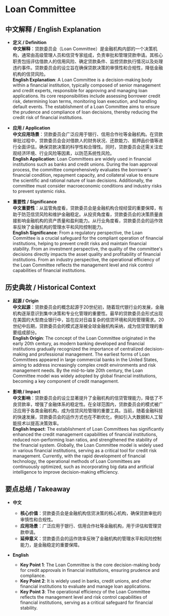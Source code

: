 # Loan Committee

## 中文解释 / English Explanation

* **定义 / Definition**  
  **中文解释**：贷款委员会（Loan Committee）是金融机构内部的一个决策机构，通常由高级管理人员和信贷专家组成，负责审批和管理贷款申请。其核心职责包括评估借款人的信用风险、确定贷款条件、监控贷款执行情况以及处理违约事件。贷款委员会的设立旨在确保贷款决策的审慎性和合规性，降低金融机构的信贷风险。  
  **English Explanation**: A Loan Committee is a decision-making body within a financial institution, typically composed of senior management and credit experts, responsible for approving and managing loan applications. Its core responsibilities include assessing borrower credit risk, determining loan terms, monitoring loan execution, and handling default events. The establishment of a Loan Committee aims to ensure the prudence and compliance of loan decisions, thereby reducing the credit risk of financial institutions.

* **应用 / Application**  
  **中文应用场景**：贷款委员会广泛应用于银行、信用合作社等金融机构。在贷款审批过程中，贷款委员会会对借款人的财务状况、还款能力、抵押品价值等进行全面评估，确保贷款决策的科学性和合理性。同时，贷款委员会还需关注宏观经济环境、行业风险等因素，以防范系统性风险。  
  **English Application**: Loan Committees are widely used in financial institutions such as banks and credit unions. During the loan approval process, the committee comprehensively evaluates the borrower's financial condition, repayment capacity, and collateral value to ensure the scientific and rational nature of loan decisions. Additionally, the committee must consider macroeconomic conditions and industry risks to prevent systemic risks.

* **重要性 / Significance**  
  **中文重要性**：从监管角度看，贷款委员会是金融机构合规经营的重要保障，有助于防范信贷风险和维护金融稳定。从投资角度看，贷款委员会的决策质量直接影响金融机构的资产质量和盈利能力。从行业角度看，贷款委员会的运作效率反映了金融机构的管理水平和风险控制能力。  
  **English Significance**: From a regulatory perspective, the Loan Committee is a crucial safeguard for the compliant operation of financial institutions, helping to prevent credit risks and maintain financial stability. From an investment perspective, the quality of the committee's decisions directly impacts the asset quality and profitability of financial institutions. From an industry perspective, the operational efficiency of the Loan Committee reflects the management level and risk control capabilities of financial institutions.

## 历史典故 / Historical Context

* **起源 / Origin**  
  **中文起源**：贷款委员会的概念起源于20世纪初，随着现代银行业的发展，金融机构逐渐意识到集中决策和专业化管理的重要性。最早的贷款委员会形式出现在美国的大型商业银行中，旨在应对日益复杂的信贷环境和风险管理需求。20世纪中后期，贷款委员会的模式逐渐被全球金融机构采纳，成为信贷管理的重要组成部分。  
  **English Origin**: The concept of the Loan Committee originated in the early 20th century, as modern banking developed and financial institutions gradually recognized the importance of centralized decision-making and professional management. The earliest forms of Loan Committees appeared in large commercial banks in the United States, aiming to address increasingly complex credit environments and risk management needs. By the mid-to-late 20th century, the Loan Committee model was widely adopted by global financial institutions, becoming a key component of credit management.

* **影响 / Impact**  
  **中文影响**：贷款委员会的设立显著提升了金融机构的信贷管理能力，降低了不良贷款率，增强了金融体系的稳定性。在全球范围内，贷款委员会的模式被广泛应用于各类金融机构，成为信贷风险管理的重要工具。当前，随着金融科技的快速发展，贷款委员会的运作方式也在不断优化，例如引入大数据和人工智能技术以提高决策效率。  
  **English Impact**: The establishment of Loan Committees has significantly enhanced the credit management capabilities of financial institutions, reduced non-performing loan ratios, and strengthened the stability of the financial system. Globally, the Loan Committee model is widely used in various financial institutions, serving as a critical tool for credit risk management. Currently, with the rapid development of financial technology, the operational methods of Loan Committees are continuously optimized, such as incorporating big data and artificial intelligence to improve decision-making efficiency.

## 要点总结 / Takeaway

* **中文**  
  - **核心价值**：贷款委员会是金融机构信贷决策的核心机构，确保贷款审批的审慎性和合规性。  
  - **应用场景**：广泛应用于银行、信用合作社等金融机构，用于评估和管理贷款申请。  
  - **延伸意义**：贷款委员会的运作效率反映了金融机构的管理水平和风险控制能力，是金融稳定的重要保障。

* **English**  
  - **Key Point 1**: The Loan Committee is the core decision-making body for credit approvals in financial institutions, ensuring prudence and compliance.  
  - **Key Point 2**: It is widely used in banks, credit unions, and other financial institutions to evaluate and manage loan applications.  
  - **Key Point 3**: The operational efficiency of the Loan Committee reflects the management level and risk control capabilities of financial institutions, serving as a critical safeguard for financial stability.